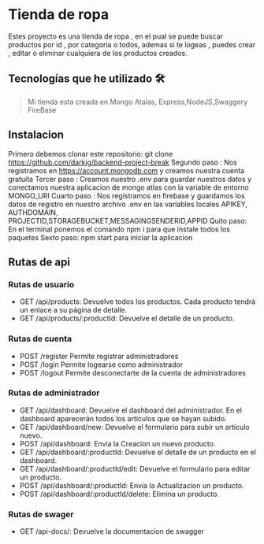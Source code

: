 # Tienda de ropa

Estes proyecto es una tienda de ropa , en el pual se puede buscar productos por id , por categoria o todos, ademas si te logeas , puedes crear , editar o eliminar cualquiera de los productos creados.
## Tecnologías que he utilizado 🛠️

>Mi tienda esta creada en Mongo Atalas, Express,NodeJS,Swaggery FireBase
## Instalacion 
Primero debemos clonar este repositorio:
    git clone https://github.com/darkjg/backend-project-break
Segundo paso :
    Nos registramos en https://account.mongodb.com y creamos nuestra cuenta gratuita
Tercer paso :
    Creamos nuestro .env para guardar nuestros datos y conectamos nuestra aplicacion de mongo atlas con la variable de entorno MONGO_URI
Cuarto paso :
    Nos registramos en firebase y guardamos los datos de registro en nuestro archivo .env en las variables locales  APIKEY, AUTHDOMAIN, PROJECTID,STORAGEBUCKET,MESSAGINGSENDERID,APPID
Quito paso:
    En el terminal ponemos el comando npm i para que instale todos los paquetes
Sexto paso:
    npm start para iniciar la aplicacion 
## Rutas de api 




### Rutas de usuario
- GET /api/products: Devuelve todos los productos. Cada producto tendrá un enlace a su página de detalle.
- GET /api/products/:productId: Devuelve el detalle de un producto.
### Rutas de cuenta
- POST /register Permite registrar administradores
- POST /login Permite logearse como administrador
- POST /logout Permite desconectarte de la cuenta de administradores
### Rutas de administrador
- GET /api/dashboard: Devuelve el dashboard del administrador. En el dashboard aparecerán todos los artículos que se hayan subido.
- GET /api/dashboard/new: Devuelve el formulario para subir un artículo nuevo.
- POST /api/dashboard: Envia la  Creacion un nuevo producto.
- GET /api/dashboard/:productId: Devuelve el detalle de un producto en el dashboard.
- GET /api/dashboard/:productId/edit: Devuelve el formulario para editar un producto.
- POST /api/dashboard/:productId: Envia la  Actualizacion un producto.
- POST /api/dashboard/:productId/delete: Elimina un producto.
### Rutas de swager
- GET /api-docs/: Devuelve la documentacion de swagger


